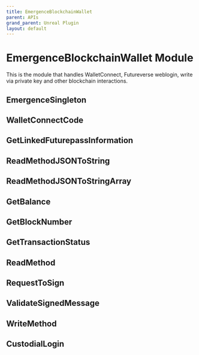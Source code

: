 ```yaml
---
title: EmergenceBlockchainWallet
parent: APIs
grand_parent: Unreal Plugin
layout: default
---
```


# EmergenceBlockchainWallet Module

This is the module that handles WalletConnect, Futureverse weblogin, write via private key and other blockchain interactions.

## EmergenceSingleton

## WalletConnectCode

## GetLinkedFuturepassInformation

## ReadMethodJSONToString

## ReadMethodJSONToStringArray

## GetBalance

## GetBlockNumber

## GetTransactionStatus

## ReadMethod

## RequestToSign

## ValidateSignedMessage

## WriteMethod

## CustodialLogin